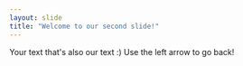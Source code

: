 ```yaml
---
layout: slide
title: "Welcome to our second slide!"
---
```

Your text that's also our text :)
Use the left arrow to go back!
